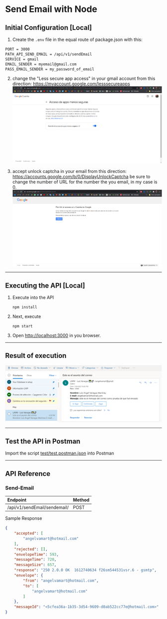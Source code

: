 # Send Email with Node

## Initial Configuration [Local]

1. Create the `.env` file in the equal route of package.json with this:
```
PORT = 3000
PATH_API_SEND_EMAIL = /api/v1/sendEmail
SERVICE = gmail
EMAIL_SENDER = myemail@gmail.com
PASS_EMAIL_SENDER = my_password_of_email
```

2. change the "Less secure app access" in your gmail account from this direction: https://myaccount.google.com/lesssecureapps
![lessSecureAppAccess](docs/lesssecureappaccess.png)

3. accept unlock captcha in your email from this direction: https://accounts.google.com/b/0/DisplayUnlockCaptcha  be sure to change the number of URL for the number the you email, in my case is 0.
![displayunlockcaptcha](docs/displayunlockcaptcha.png)


-----------------------
## Executing the API [Local]
1. Execute into the API
    ```
    npm install
    ```
2. Next, execute
    ```
    npm start
    ```
3. Open [http://localhost:3000](http://localhost:3000) in you browser.

------------------------
## Result of execution

![resultSendEmail](docs/resultsendemail.png)


------------------------
## Test the API in Postman

Import the script [test/test.postman.json](test/test.postman.json) into Postman


------------------------
## API Reference

### Send-Email
|Endpoint|Method|
|:--|:--|
|/api/v1/sendEmail/sendemail/|POST|

Sample Response
```json
{
    "accepted": [
        "angelvamart@hotmail.com"
    ],
    "rejected": [],
    "envelopeTime": 593,
    "messageTime": 720,
    "messageSize": 657,
    "response": "250 2.0.0 OK  1612740634 f26sm544531vsr.6 - gsmtp",
    "envelope": {
        "from": "angelvamart@hotmail.com",
        "to": [
            "angelvamart@hotmail.com"
        ]
    },
    "messageId": "<5cfea36a-1b35-3d54-9609-d0ab522cc77e@hotmail.com>"
}
```

